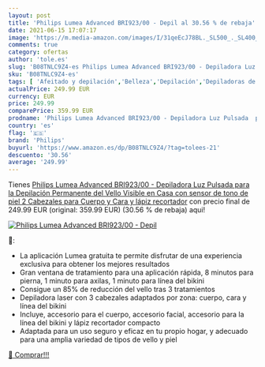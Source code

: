 ```yaml
---
layout: post
title: 'Philips Lumea Advanced BRI923/00 - Depil al 30.56 % de rebaja'
date: 2021-06-15 17:07:17
image: 'https://m.media-amazon.com/images/I/31qeEcJ78BL._SL500_._SL400_.jpg'
comments: true
category: ofertas
author: 'tole.es'
slug: 'B08TNLC9Z4-es Philips Lumea Advanced BRI923/00 - Depiladora Luz Pulsada...'
sku: 'B08TNLC9Z4-es'
tags: [ 'Afeitado y depilación','Belleza','Depilación','Depiladoras de luz pulsada','Sistemas de depilación de luz pulsada','lápiz','philips', ]
actualPrice: 249.99 EUR
currency: EUR
price: 249.99
comparePrice: 359.99 EUR
prodname: 'Philips Lumea Advanced BRI923/00 - Depiladora Luz Pulsada  para la Depilación Permanente del Vello  Visible en Casa con sensor de tono de piel  2 Cabezales para Cuerpo y Cara  y lápiz recortador'
country: 'es'
flag: '🇪🇸'
brand: 'Philips'
buyurl: 'https://www.amazon.es/dp/B08TNLC9Z4/?tag=tolees-21'
descuento: '30.56'
average: '249.99'
---
```


Tienes [Philips Lumea Advanced BRI923/00 - Depiladora Luz Pulsada  para la Depilación Permanente del Vello  Visible en Casa con sensor de tono de piel  2 Cabezales para Cuerpo y Cara  y lápiz recortador](https://www.amazon.es/dp/B08TNLC9Z4/?tag=tolees-21) con precio final de  249.99 EUR (original: 359.99 EUR) (30.56 %  de rebaja) aqui!

[![Philips Lumea Advanced BRI923/00 - Depil](https://m.media-amazon.com/images/I/31qeEcJ78BL._SL500_._SL400_.jpg)](https://www.amazon.es/dp/B08TNLC9Z4/?tag=tolees-21)

🔎:

- La aplicación Lumea gratuita te permite disfrutar de una experiencia exclusiva para obtener los mejores resultados
- Gran ventana de tratamiento para una aplicación rápida, 8 minutos para pierna, 1 minuto para axilas, 1 minuto para línea del bikini
- Consigue un 85% de reducción del vello tras 3 tratamientos
- Depiladora laser con 3 cabezales adaptados por zona: cuerpo, cara y línea del bikini
- Incluye, accesorio para el cuerpo, accesorio facial, accesorio para la línea del bikini y lápiz recortador compacto
- Adaptada para un uso seguro y eficaz en tu propio hogar, y adecuado para una amplia variedad de tipos de vello y piel

[🛒 Comprar!!!](https://www.amazon.es/dp/B08TNLC9Z4/?tag=tolees-21)
